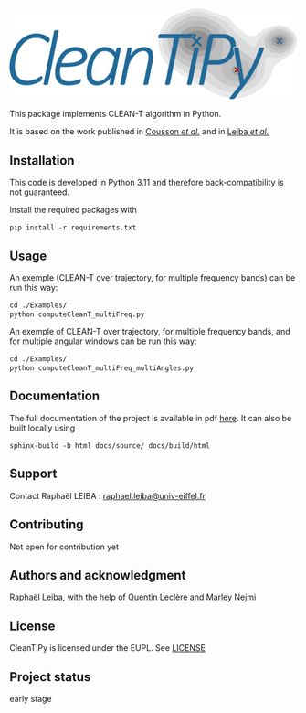 ![CleanTiPy logo](docs/source/_static/CLEAN-T_Logo_1_bw_white_bg.svg)

This package implements CLEAN-T algorithm in Python.

It is based on the work published in [Cousson *et al.*](https://doi.org/10.1016/j.jsv.2018.11.026) and in [Leiba *et al.*](https://www.bebec.eu/fileadmin/bebec/downloads/bebec-2022/papers/BeBeC-2022-D06.pdf)

## Installation

This code is developed in Python 3.11 and therefore back-compatibility is not guaranteed.

Install the required packages with

```
pip install -r requirements.txt
```

## Usage

An exemple (CLEAN-T over trajectory, for multiple frequency bands) can be run this way:

```
cd ./Examples/
python computeCleanT_multiFreq.py
```

An exemple of CLEAN-T over trajectory, for multiple frequency bands, and for multiple angular windows can be run this way:

```
cd ./Examples/
python computeCleanT_multiFreq_multiAngles.py
```

## Documentation

The full documentation of the project is available in pdf [here](docs/build/latex/cleantipy.pdf). It can also be built locally using

```
sphinx-build -b html docs/source/ docs/build/html
```

## Support

Contact Raphaël LEIBA : raphael.leiba@univ-eiffel.fr


## Contributing

Not open for contribution yet

## Authors and acknowledgment

Raphaël Leiba, with the help of Quentin Leclère and Marley Nejmi

## License

CleanTiPy is licensed under the EUPL. See [LICENSE](LICENSE.txt)

## Project status

early stage
